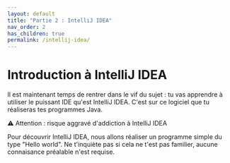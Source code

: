 ```yaml
---
layout: default
title: "Partie 2 : IntelliJ IDEA"
nav_order: 2
has_children: true
permalink: /intellij-idea/
---
```


# Introduction à IntelliJ IDEA
Il est maintenant temps de rentrer dans le vif du sujet : tu vas apprendre à utiliser le puissant IDE qu'est IntelliJ IDEA. C'est sur ce logiciel que tu réaliseras tes programmes Java.

⚠️ Attention : risque aggravé d'addiction à IntelliJ IDEA

Pour découvrir IntelliJ IDEA, nous allons réaliser un programme simple du type "Hello world". Ne t'inquiète pas si cela ne t'est pas familier, aucune connaisance préalable n'est requise.
